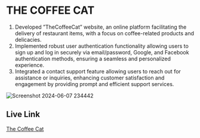# THE COFFEE CAT
1) Developed ”TheCoffeeCat” website, an online platform facilitating the delivery of restaurant items, with a focus on coffee-related products and delicacies.<br />
2) Implemented robust user authentication functionality allowing users to sign up and log in securely via email/password, Google, and Facebook authentication methods, ensuring a seamless and personalized experience.<br />
3) Integrated a contact support feature allowing users to reach out for assistance or inquiries, enhancing customer satisfaction and engagement by providing prompt and efficient support services.<br />


![Screenshot 2024-06-07 234442](https://github.com/Aniruddh-Singh/TheCoffeeCat/assets/96120907/0c848218-5334-4053-8831-e5f8f351dc88)

## Live Link
[The Coffee Cat](https://thecoffeecat.netlify.app/)
